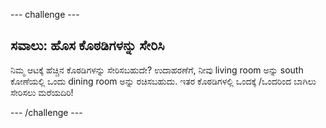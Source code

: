 \--- challenge \---

## ಸವಾಲು: ಹೊಸ ಕೊಠಡಿಗಳನ್ನು ಸೇರಿಸಿ

ನಿಮ್ಮ ಆಟಕ್ಕೆ ಹೆಚ್ಚಿನ ಕೊಠಡಿಗಳನ್ನು ಸೇರಿಸಬಹುದೇ? ಉದಾಹರಣೆಗೆ, ನೀವು living room ಅನ್ನು south ಕೋಣೆಯಲ್ಲಿ ಒಂದು dining room ಅನ್ನು ರಚಿಸಬಹುದು. ಇತರ ಕೊಠಡಿಗಳಲ್ಲಿ ಒಂದಕ್ಕೆ /ಒಂದರಿಂದ ಬಾಗಿಲು ಸೇರಿಸಲು ಮರೆಯದಿರಿ!

\--- /challenge \---
